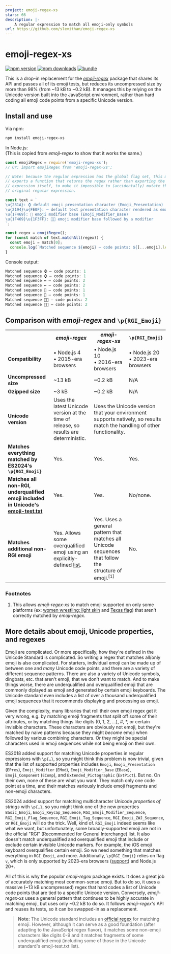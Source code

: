 ```yaml
---
project: emoji-regex-xs
stars: 66
description: |-
    A regular expression to match all emoji-only symbols
url: https://github.com/slevithan/emoji-regex-xs
---
```


# emoji-regex-xs

[![npm version][npm-version-src]][npm-version-href]
[![npm downloads][npm-downloads-src]][npm-downloads-href]
[![bundle][bundle-src]][bundle-href]

This is a drop-in replacement for the [*emoji-regex*](https://github.com/mathiasbynens/emoji-regex) package that shares its API and passes all of its emoji tests, but reduces its uncompressed size by more than 98% (from ~13 kB to ~0.2 kB). It manages this by relying on the Unicode version built into the JavaScript environment, rather than hard coding all emoji code points from a specific Unicode version.

## Install and use

Via npm:

```sh
npm install emoji-regex-xs
```

In Node.js:<br>
(This is copied from *emoji-regex* to show that it works the same.)

```js
const emojiRegex = require('emoji-regex-xs');
// Or: import emojiRegex from 'emoji-regex-xs';

// Note: because the regular expression has the global flag set, this module
// exports a function that returns the regex rather than exporting the regular
// expression itself, to make it impossible to (accidentally) mutate the
// original regular expression.

const text = `
\u{231A}: ⌚ default emoji presentation character (Emoji_Presentation)
\u{2194}\u{FE0F}: ↔️ default text presentation character rendered as emoji
\u{1F469}: 👩 emoji modifier base (Emoji_Modifier_Base)
\u{1F469}\u{1F3FF}: 👩🏿 emoji modifier base followed by a modifier
`;

const regex = emojiRegex();
for (const match of text.matchAll(regex)) {
  const emoji = match[0];
  console.log(`Matched sequence ${emoji} — code points: ${[...emoji].length}`);
}
```

Console output:

```js
Matched sequence ⌚ — code points: 1
Matched sequence ⌚ — code points: 1
Matched sequence ↔️ — code points: 2
Matched sequence ↔️ — code points: 2
Matched sequence 👩 — code points: 1
Matched sequence 👩 — code points: 1
Matched sequence 👩🏿 — code points: 2
Matched sequence 👩🏿 — code points: 2
```

## Comparison with *emoji-regex* and `\p{RGI_Emoji}`

<table>
  <tr>
    <th></th>
    <th><i>emoji-regex</i></th>
    <th><i>emoji-regex-xs</i></th>
    <th><code>\p{RGI_Emoji}</code></th>
  </tr>
  <tr>
    <td><b>Compatibility</b></td>
    <td>• Node.js 4 <br> • 2015-era browsers</td>
    <td>• Node.js 10 <br> • 2016-era browsers</td>
    <td>• Node.js 20 <br> • 2023-era browsers</td>
  </tr>
  <tr>
    <td><b>Uncompressed size</b></td>
    <td>~13 kB</td>
    <td>~0.2 kB</td>
    <td>N/A</td>
  </tr>
  <tr>
    <td><b>Gzipped size</b></td>
    <td>~3 kB</td>
    <td>~0.2 kB</td>
    <td>N/A</td>
  </tr>
  <tr>
    <td><b>Unicode version</b></td>
    <td>Uses the latest Unicode version at the time of release, so results are deterministic.</td>
    <td colspan="2">Uses the Unicode version that your environment supports natively, so results match the handling of other functionality.</td>
  </tr>
  <tr>
    <td><b>Matches everything matched by ES2024's <code>\p{RGI_Emoji}</code></b></td>
    <td>Yes.</td>
    <td>Yes.</td>
    <td>Yes.</td>
  </tr>
  <tr>
    <td><b>Matches all non-RGI, underqualified emoji included in Unicode's <a href="https://unicode.org/Public/emoji/latest/emoji-test.txt">emoji-test.txt</a></b></td>
    <td>Yes.</td>
    <td>Yes.</td>
    <td>No/none.</td>
  </tr>
  <tr>
    <td><b>Matches additional non-RGI emoji</b></td>
    <td>Yes. Allows some overqualified emoji using an explicitly-defined <a href="https://github.com/mathiasbynens/emoji-test-regex-pattern/blob/main/script/get-sequences.js">list</a>.</td>
    <td>Yes. Uses a general pattern that matches all Unicode sequences that follow the structure of emoji.<sup>[1]</sup></td>
    <td>No.</td>
  </tr>
</table>

### Footnotes

1. This allows *emoji-regex-xs* to match emoji supported on only some platforms (ex: [women wrestling: light skin](https://emojipedia.org/women-wrestling-light-skin-tone#designs) and [Texas flag](https://emojipedia.org/flag-for-texas-ustx#designs)) that aren't correctly matched by <i>emoji-regex</i>.

## More details about emoji, Unicode properties, and regexes

Emoji are complicated. Or more specifically, how they're defined in the Unicode Standard is complicated. So writing a regex that matches all/only emoji is also complicated. For starters, individual emoji can be made up of between one and *many* Unicode code points, and there are a variety of different sequence patterns. There are also a variety of Unicode symbols, dingbats, etc. that aren't emoji, that we don't want to match. And to make things worse, there are underqualified and overqualified emoji that are commonly diplayed as emoji and generated by certain emoji keyboards. The Unicode standard even includes a list of over a thousand underqualified emoji sequences that it recommends displaying and processing as emoji.

Given the complexity, many libraries that roll their own emoji regex get it very wrong, e.g. by matching emoji fragments that split off some of their attributes, or by matching things like digits (0, 1, 2, …), #, \*, or certain invisible characters. These characters are obviously not emoji, but they're matched by naive patterns because they might *become* emoji when followed by various combining characters. Or they might be special characters used in emoji sequences while not being emoji on their own.

ES2018 added support for matching Unicode properties in regular expressions with `\p{…}`, so you might think this problem is now trivial, given that the list of supported properties includes `Emoji`, `Emoji_Presentation` (`EPres`), `Emoji_Modifier` (`EMod`), `Emoji_Modifier_Base` (`EBase`), `Emoji_Component` (`EComp`), and `Extended_Pictographic` (`ExtPict`). But no. On their own, none of these are what you want. They match only one code point at a time, and their matches variously include emoji fragments and non-emoji characters.

ES2024 added support for matching multicharacter Unicode *properties of strings* with `\p{…}`, so you might think one of the new properties `Basic_Emoji`, `Emoji_Keycap_Sequence`, `RGI_Emoji_Modifier_Sequence`, `RGI_Emoji_Flag_Sequence`, `RGI_Emoji_Tag_Sequence`, `RGI_Emoji_ZWJ_Sequence`, or `RGI_Emoji` will do the trick. Well, kind of. `RGI_Emoji` indeed seems like what we want, but unfortunately, some broadly-supported emoji are not in the official "RGI" (Recommended for General Interchange) list. It also doesn't match underqualified and overqualified emoji that include or exclude certain invisible Unicode markers. For example, the iOS emoji keyboard overqualifies certain emoji. So we need something that matches everything in `RGI_Emoji`, and more. Additionally, `\p{RGI_Emoji}` relies on flag `v`, which is only supported by 2023-era browsers ([support](https://caniuse.com/mdn-javascript_builtins_regexp_unicodesets)) and Node.js 20+.

All of this is why the popular *emoji-regex* package exists. It does a great job of accurately matching most common-sense emoji. But to do so, it uses a massive (~13 kB uncompressed) regex that hard codes a list of Unicode code points that are tied to a specific Unicode version. Conversely, *emoji-regex-xs* uses a general pattern that continues to be highly accurate in matching emoji, but uses only ~0.2 kB to do so. It follows *emoji-regex*'s API and reuses its tests, so it can be swapped-in as a replacement.

> **Note:** The Unicode standard includes an [official regex](https://www.unicode.org/reports/tr51/#EBNF_and_Regex) for matching emoji. However, although it can serve as a good foundation (after adapting to the JavaScript regex flavor), it matches some non-emoji characters like digits 0-9 and it matches fragments of some underqualified emoji (including some of those in the Unicode standard's emoji-test.txt list).

<!-- Badges -->

[npm-version-src]: https://img.shields.io/npm/v/emoji-regex-xs?color=78C372
[npm-version-href]: https://npmjs.com/package/emoji-regex-xs
[npm-downloads-src]: https://img.shields.io/npm/dm/emoji-regex-xs?color=78C372
[npm-downloads-href]: https://npmjs.com/package/emoji-regex-xs
[bundle-src]: https://img.shields.io/bundlejs/size/emoji-regex-xs?color=78C372&label=minzip
[bundle-href]: https://bundlejs.com/?q=emoji-regex-xs&treeshake=[*]

